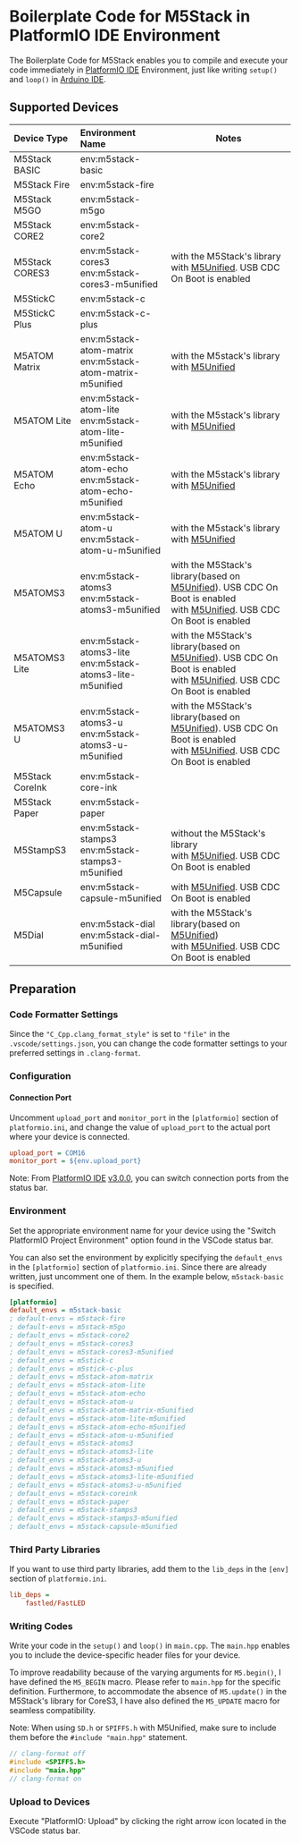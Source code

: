 # Boilerplate Code for M5Stack in PlatformIO IDE Environment

The Boilerplate Code for M5Stack enables you to compile and execute your code immediately in [PlatformIO IDE](https://platformio.org/platformio-ide) Environment, just like writing `setup()` and `loop()` in [Arduino IDE](https://www.arduino.cc/en/software).

## Supported Devices

| Device Type     | Environment Name                                               | Notes                                                                                                                                                                        |
| :-------------- | :------------------------------------------------------------- | ---------------------------------------------------------------------------------------------------------------------------------------------------------------------------- |
| M5Stack BASIC   | env:m5stack-basic                                              |                                                                                                                                                                              |
| M5Stack Fire    | env:m5stack-fire                                               |                                                                                                                                                                              |
| M5Stack M5GO    | env:m5stack-m5go                                               |                                                                                                                                                                              |
| M5Stack CORE2   | env:m5stack-core2                                              |                                                                                                                                                                              |
| M5Stack CORES3  | env:m5stack-cores3 <br> env:m5stack-cores3-m5unified           | with the M5Stack's library<br>with [M5Unified](https://github.com/m5stack/M5Unified). USB CDC On Boot is enabled                                                             |
| M5StickC        | env:m5stack-c                                                  |                                                                                                                                                                              |
| M5StickC Plus   | env:m5stack-c-plus                                             |                                                                                                                                                                              |
| M5ATOM Matrix   | env:m5stack-atom-matrix <br> env:m5stack-atom-matrix-m5unified | with the M5stack's library<br>with [M5Unified](https://github.com/m5stack/M5Unified)                                                                                         |
| M5ATOM Lite     | env:m5stack-atom-lite <br> env:m5stack-atom-lite-m5unified     | with the M5stack's library<br>with [M5Unified](https://github.com/m5stack/M5Unified)                                                                                         |
| M5ATOM Echo     | env:m5stack-atom-echo <br> env:m5stack-atom-echo-m5unified     | with the M5stack's library<br>with [M5Unified](https://github.com/m5stack/M5Unified)                                                                                         |
| M5ATOM U        | env:m5stack-atom-u <br> env:m5stack-atom-u-m5unified           | with the M5stack's library<br>with [M5Unified](https://github.com/m5stack/M5Unified)                                                                                         |
| M5ATOMS3        | env:m5stack-atoms3 <br> env:m5stack-atoms3-m5unified           | with the M5Stack's library(based on [M5Unified](https://github.com/m5stack/M5Unified)). USB CDC On Boot is enabled<br>with [M5Unified](https://github.com/m5stack/M5Unified). USB CDC On Boot is enabled                                                             |
| M5ATOMS3 Lite   | env:m5stack-atoms3-lite <br> env:m5stack-atoms3-lite-m5unified | with the M5Stack's library(based on [M5Unified](https://github.com/m5stack/M5Unified)). USB CDC On Boot is enabled<br>with [M5Unified](https://github.com/m5stack/M5Unified). USB CDC On Boot is enabled                                                             |
| M5ATOMS3 U      | env:m5stack-atoms3-u <br> env:m5stack-atoms3-u-m5unified       | with the M5Stack's library(based on [M5Unified](https://github.com/m5stack/M5Unified)). USB CDC On Boot is enabled<br>with [M5Unified](https://github.com/m5stack/M5Unified). USB CDC On Boot is enabled                                                             |
| M5Stack CoreInk | env:m5stack-core-ink                                           |                                                                                                                                                                              |
| M5Stack Paper   | env:m5stack-paper                                              |                                                                                                                                                                              |
| M5StampS3       | env:m5stack-stamps3 <br> env:m5stack-stamps3-m5unified         | without the M5Stack's library<br>with [M5Unified](https://github.com/m5stack/M5Unified). USB CDC On Boot is enabled                                                          |
| M5Capsule       | env:m5stack-capsule-m5unified                                  | with [M5Unified](https://github.com/m5stack/M5Unified). USB CDC On Boot is enabled                                                                                           |
| M5Dial          | env:m5stack-dial<br>env:m5stack-dial-m5unified                 | with the M5Stack's library(based on [M5Unified](https://github.com/m5stack/M5Unified))<br>with [M5Unified](https://github.com/m5stack/M5Unified). USB CDC On Boot is enabled |

## Preparation

### Code Formatter Settings

Since the `"C_Cpp.clang_format_style"` is set to `"file"` in the `.vscode/settings.json`, you can change the code formatter settings to your preferred settings in `.clang-format`.

### Configuration

#### Connection Port

Uncomment `upload_port` and `monitor_port` in the `[platformio]` section of `platformio.ini`, and change the value of `upload_port` to the actual port where your device is connected.

```platformio.ini
upload_port = COM16
monitor_port = ${env.upload_port}
```

Note: From [PlatformIO IDE](https://platformio.org/platformio-ide) [v3.0.0](https://github.com/platformio/platformio-vscode-ide/releases/tag/v3.0.0), you can switch connection ports from the status bar.

### Environment

Set the appropriate environment name for your device using the "Switch PlatformIO Project Environment" option found in the VSCode status bar.

You can also set the environment by explicitly specifying the `default_envs` in the `[platformio]` section of `platformio.ini`. Since there are already written, just uncomment one of them. In the example below, `m5stack-basic` is specified.

```platformio.ini
[platformio]
default_envs = m5stack-basic
; default-envs = m5stack-fire
; default-envs = m5stack-m5go
; default_envs = m5stack-core2
; default_envs = m5stack-cores3
; default_envs = m5stack-cores3-m5unified
; default_envs = m5stick-c
; default_envs = m5stick-c-plus
; default_envs = m5stack-atom-matrix
; default_envs = m5stack-atom-lite
; default_envs = m5stack-atom-echo
; default_envs = m5stack-atom-u
; default_envs = m5stack-atom-matrix-m5unified
; default_envs = m5stack-atom-lite-m5unified
; default_envs = m5stack-atom-echo-m5unified
; default_envs = m5stack-atom-u-m5unified
; default_envs = m5stack-atoms3
; default_envs = m5stack-atoms3-lite
; default_envs = m5stack-atoms3-u
; default_envs = m5stack-atoms3-m5unified
; default_envs = m5stack-atoms3-lite-m5unified
; default_envs = m5stack-atoms3-u-m5unified
; default_envs = m5stack-coreink
; default_envs = m5stack-paper
; default_envs = m5stack-stamps3
; default_envs = m5stack-stamps3-m5unified
; default_envs = m5stack-capsule-m5unified
```

### Third Party Libraries

If you want to use third party libraries, add them to the `lib_deps` in the `[env]` section of `platformio.ini`.

```ini
lib_deps =
    fastled/FastLED
```

### Writing Codes

Write your code in the `setup()` and `loop()` in `main.cpp`. The `main.hpp` enables you to include the device-specific header files for your device.

To improve readability because of the varying arguments for `M5.begin()`, I have defined the `M5_BEGIN` macro. Please refer to `main.hpp` for the specific definition. Furthermore, to accommodate the absence of `M5.update()` in the M5Stack's library for CoreS3, I have also defined the `M5_UPDATE` macro for seamless compatibility.

Note: When using `SD.h` or `SPIFFS.h` with M5Unified, make sure to include them before the `#include "main.hpp"` statement.

```c++
// clang-format off
#include <SPIFFS.h>
#include "main.hpp"
// clang-format on
```

### Upload to Devices

Execute "PlatformIO: Upload" by clicking the right arrow icon located in the VSCode status bar.
